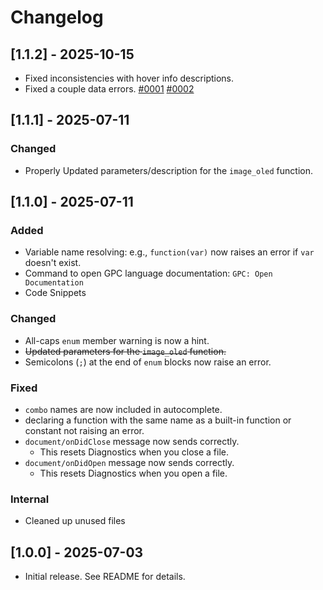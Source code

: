 # Changelog

## [1.1.2] - 2025-10-15
- Fixed inconsistencies with hover info descriptions.
- Fixed a couple data errors. [#0001](https://github.com/zKiwiko/gpc-vscode/issues/1) [#0002](https://github.com/zKiwiko/gpc-vscode/issues/2)

## [1.1.1] - 2025-07-11
### Changed
- Properly Updated parameters/description for the `image_oled` function.

## [1.1.0] - 2025-07-11
### Added
- Variable name resolving: e.g., `function(var)` now raises an error if `var` doesn't exist.
- Command to open GPC language documentation: `GPC: Open Documentation`
- Code Snippets

### Changed
- All-caps `enum` member warning is now a hint.
- ~~Updated parameters for the `image_oled` function.~~
- Semicolons (`;`) at the end of `enum` blocks now raise an error.

### Fixed
- `combo` names are now included in autocomplete.
- declaring a function with the same name as a built-in function or constant not raising an error.
- `document/onDidClose` message now sends correctly.
    - This resets Diagnostics when you close a file.
- `document/onDidOpen` message now sends correctly.
    - This resets Diagnostics when you open a file.

### Internal
- Cleaned up unused files

## [1.0.0] - 2025-07-03
- Initial release. See README for details.
